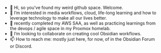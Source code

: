 - 👋 Hi, so you've found my weird github space. Welcome.
- 👀 I’m interested in media workflows, cloud, life-long learning and how to leverage technology to make all our lives better.
- 🌱 recently completed my AWS SAA, as well as practicing learnings from the devops / agile space in my Proxmox homelab.
- 💞️ I’m looking to collaborate on creating cool Obsidian workflows.
- 📫 How to reach me: mostly just here, for now, of in the Obsidian Forum or Discord.


